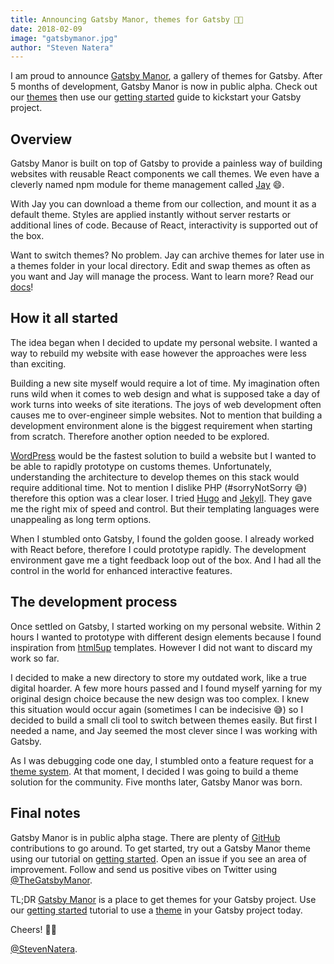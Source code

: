 ```yaml
---
title: Announcing Gatsby Manor, themes for Gatsby 🎉🎊
date: 2018-02-09
image: "gatsbymanor.jpg"
author: "Steven Natera"
---
```


I am proud to announce [Gatsby Manor](https://landing.gatsbymanor.com/news/gatsbymanor-live), a gallery
of themes for Gatsby. After 5 months of
development, Gatsby Manor is now in public alpha. Check out our
[themes](https://landing.gatsbymanor.com/news/gatsbymanor-live) then use our [getting started](https://landing.gatsbymanor.com/news/gatsbymanor-live) guide to
kickstart your Gatsby project.

## Overview

Gatsby Manor is built on top of Gatsby to provide a painless way of building
websites with reusable React components we call themes. We even have a
cleverly named npm module for theme management called
[Jay](https://landing.gatsbymanor.com/news/gatsbymanor-live) 😄.

With Jay you can download a theme from our collection, and mount it as a default
theme. Styles are applied instantly without server restarts or additional lines
of code. Because of React, interactivity is supported out of the box.

Want to switch themes? No problem. Jay can archive themes for later use in a
themes folder in your local directory. Edit and swap themes as often as you want
and Jay will manage the process. Want to learn more? Read our
[docs](https://landing.gatsbymanor.com/news/gatsbymanor-live)!

## How it all started

The idea began when I decided to update my personal website. I wanted a way to
rebuild my website with ease however the approaches were less than exciting.

Building a new site myself would require a lot of time. My imagination often
runs wild when it comes to web design and what is supposed take a day of work
turns into weeks of site iterations. The joys of web development often causes me
to over-engineer simple websites. Not to mention that building a development
environment alone is the biggest requirement when starting from scratch.
Therefore another option needed to be explored.

[WordPress](https://wordpress.org) would be the fastest solution to build a
website but I wanted to be able to rapidly prototype on customs themes.
Unfortunately, understanding the architecture to develop themes on this stack
would require additional time. Not to mention I dislike PHP (#sorryNotSorry 😅)
therefore this option was a clear loser. I tried [Hugo](https://gohugo.io) and
[Jekyll](https://jekyllrb.com). They gave me the right mix of speed and
control. But their templating languages were unappealing as long term options.

When I stumbled onto Gatsby, I found the golden goose. I already worked with
React before, therefore I could prototype rapidly. The development environment
gave me a tight feedback loop out of the box. And I had all the control in the
world for enhanced interactive features.

## The development process

Once settled on Gatsby, I started working on my personal website. Within 2
hours I wanted to prototype with different design elements because I found
inspiration from [html5up](https://html5up.net) templates. However I did not
want to discard my work so far.

I decided to make a new directory to store my outdated work, like a true digital
hoarder. A few more hours passed and I found myself yarning for
my original design choice because the new design was too complex. I knew this
situation would occur again (sometimes I can be indecisive 😅) so I decided to build
a small cli tool to switch between themes easily. But first I needed a name, and
Jay seemed the most clever since I was working with Gatsby.

As I was debugging code one day, I stumbled onto a feature request for a
[theme system](https://github.com/gatsbyjs/gatsby/issues/2662). At that moment,
I decided I was going to build a theme solution for the community. Five
months later, Gatsby Manor was born.

## Final notes

Gatsby Manor is in public alpha stage. There are plenty of
[GitHub](https://github.com/gatsbymanor) contributions to go around. To get
started, try out a Gatsby Manor theme using our tutorial on [getting started](https://landing.gatsbymanor.com/news/gatsbymanor-live). Open an
issue if you see an area of improvement. Follow and send us positive vibes on
Twitter using [@TheGatsbyManor](https://twitter.com/TheGatsbyManor).

TL;DR [Gatsby Manor](https://landing.gatsbymanor.com/news/gatsbymanor-live) is a place to get themes for
your Gatsby project. Use our [getting started](https://landing.gatsbymanor.com/news/gatsbymanor-live) tutorial to use
a [theme](https://landing.gatsbymanor.com/news/gatsbymanor-live) in your Gatsby project today.

Cheers! 🎉🎊

[@StevenNatera](https://twitter.com/stevennatera).
